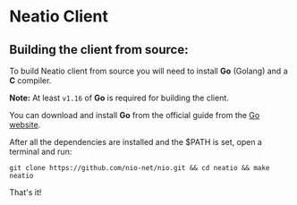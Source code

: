 # Neatio Client

## Building the client from source:

To build Neatio client from source you will need to install **Go** (Golang) and a **C** compiler.


**Note:** At least `v1.16` of **Go** is required for building the client.


You can download and install **Go** from the official guide from the [Go website](https://go.dev/doc/install).

After all the dependencies are installed and the $PATH is set, open a terminal and run:
```shell
git clone https://github.com/nio-net/nio.git && cd neatio && make neatio
```
That's it!

